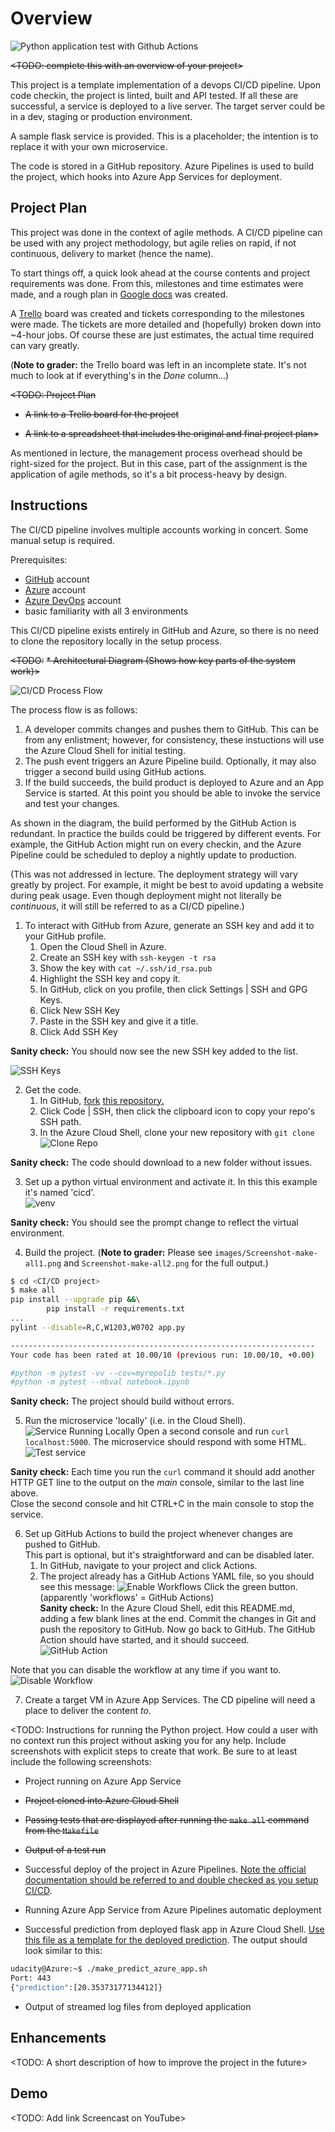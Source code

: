 # Overview

![Python application test with Github Actions](https://github.com/PaulNWms/udacity-cicd-pipeline/workflows/Python%20application%20test%20with%20Github%20Actions/badge.svg)

~~<TODO: complete this with an overview of your project>~~

This project is a template implementation of a devops CI/CD pipeline.  Upon code checkin, the project is linted, built and API tested.  If all these are successful, a service is deployed to a live server.  The target server could be in a dev, staging or production environment.

A sample flask service is provided.  This is a placeholder; the intention is to replace it with your own microservice.

The code is stored in a GitHub repository.  Azure Pipelines is used to build the project, which hooks into Azure App Services for deployment.

## Project Plan

This project was done in the context of agile methods.  A CI/CD pipeline can be used with any project methodology, but agile relies on rapid, if not continuous, delivery to market (hence the name).

To start things off, a quick look ahead at the course contents and project requirements was done.  From this, milestones and time estimates were made, and a rough plan in [Google docs](https://docs.google.com/spreadsheets/d/1MzGub0FddyPmF_IfvbL_cvbgdg01KYJ0uMRwSX69rHM/edit#gid=1348135932) was created.

A [Trello](https://trello.com/b/ySyI22ET/ci-cd-pipeline) board was created and tickets corresponding to the milestones were made.  The tickets are more detailed and (hopefully) broken down into ~4-hour jobs.  Of course these are just estimates, the actual time required can vary greatly.

(**Note to grader:** the Trello board was left in an incomplete state.  It's not much to look at if everything's in the _Done_ column...)


~~<TODO: Project Plan~~

* ~~A link to a Trello board for the project~~

* ~~A link to a spreadsheet that includes the original and final project plan>~~

As mentioned in lecture, the management process overhead should be right-sized for the project.  But in this case, part of the assignment is the application of agile methods, so it's a bit process-heavy by design.

## Instructions

The CI/CD pipeline involves multiple accounts working in concert.  Some manual setup is required.

Prerequisites:
- [GitHub](https://github.com/) account
- [Azure](https://portal.azure.com/) account
- [Azure DevOps](https://dev.azure.com/) account
- basic familiarity with all 3 environments

This CI/CD pipeline exists entirely in GitHub and Azure, so there is no need to clone the repository locally in the setup process.

~~<TODO:~~
~~* Architectural Diagram (Shows how key parts of the system work)>~~

![CI/CD Process Flow](images/CICD-process-flow.png)

The process flow is as follows:
1. A developer commits changes and pushes them to GitHub.  This can be from any enlistment; however, for consistency, these instuctions will use the Azure Cloud Shell for initial testing.
2. The push event triggers an Azure Pipeline build.  Optionally, it may also trigger a second build using GitHub actions.
3. If the build succeeds, the build product is deployed to Azure and an App Service is started.  At this point you should be able to invoke the service and test your changes.

As shown in the diagram, the build performed by the GitHub Action is redundant.  In practice the builds could be triggered by different events.  For example, the GitHub Action might run on every checkin, and the Azure Pipeline could be scheduled to deploy a nightly update to production.

(This was not addressed in lecture.  The deployment strategy will vary greatly by project.  For example, it might be best to avoid updating a website during peak usage.  Even though deployment might not literally be _continuous_, it will still be referred to as a CI/CD pipeline.)

1. To interact with GitHub from Azure, generate an SSH key and add it to your GitHub profile.
    1. Open the Cloud Shell in Azure.
    2. Create an SSH key with `ssh-keygen -t rsa`
    3. Show the key with `cat ~/.ssh/id_rsa.pub`
    4. Highlight the SSH key and copy it.
    5. In GitHub, click on you profile, then click Settings | SSH and GPG Keys.
    6. Click New SSH Key
    7. Paste in the SSH key and give it a title.
    8. Click Add SSH Key

**Sanity check:** You should now see the new SSH key added to the list.

![SSH Keys](images/Screenshot-SSH-key.png)

2. Get the code.
    1. In GitHub, [fork](https://docs.github.com/en/free-pro-team@latest/github/getting-started-with-github/fork-a-repo) [this repository.](https://github.com/PaulNWms/udacity-cicd-pipeline)
    2. Click Code | SSH, then click the clipboard icon to copy your repo's SSH path.
    3. In the Azure Cloud Shell, clone your new repository with `git clone`  
    ![Clone Repo](images/Screenshot-clone-repo.png)

**Sanity check:** The code should download to a new folder without issues.

3. Set up a python virtual environment and activate it.  In this this example it's named 'cicd'.  
![venv](images/Screenshot-venv.png)

**Sanity check:** You should see the prompt change to reflect the virtual environment.

4. Build the project.
(**Note to grader:** Please see `images/Screenshot-make-all1.png` and `Screenshot-make-all2.png` for the full output.)<br/>
```bash
$ cd <CI/CD project>
$ make all
pip install --upgrade pip &&\
        pip install -r requirements.txt
...
pylint --disable=R,C,W1203,W0702 app.py

--------------------------------------------------------------------
Your code has been rated at 10.00/10 (previous run: 10.00/10, +0.00)

#python -m pytest -vv --cov=myrepolib tests/*.py
#python -m pytest --nbval notebook.ipynb
```
**Sanity check:** The project should build without errors.

5. Run the microservice 'locally' (i.e. in the Cloud Shell).
![Service Running Locally](images/Screenshot-local-service.png)
Open a second console and run `curl localhost:5000`.  The microservice should respond with some HTML.
![Test service](images/Screenshot-curl.png)

**Sanity check:** Each time you run the `curl` command it should add another HTTP GET line to the output on the _main_ console, similar to the last line above.  
Close the second console and hit CTRL+C in the main console to stop the service.

6. Set up GitHub Actions to build the project whenever changes are pushed to GitHub.  
This part is optional, but it's straightforward and can be disabled later.
    1. In GitHub, navigate to your project and click Actions.
    2. The project already has a GitHub Actions YAML file, so you should see this message:
    ![Enable Workflows](images/Screenshot-enable-workflows.png)
    Click the green button.  
    (apparently 'workflows' = GitHub Actions)  
    **Sanity check:** In the Azure Cloud Shell, edit this README.md, adding a few blank lines at the end.  Commit the changes in Git and push the repository to GitHub.  Now go back to GitHub.  The GitHub Action should have started, and it should succeed.  
    ![GitHub Action](images/Screenshot-github-action.png)

Note that you can disable the workflow at any time if you want to.
![Disable Workflow](images/Screenshot-disable-workflow.png)

7. Create a target VM in Azure App Services.  The CD pipeline will need a place to deliver the content _to_.




<TODO:  Instructions for running the Python project.  How could a user with no context run this project without asking you for any help.  Include screenshots with explicit steps to create that work. Be sure to at least include the following screenshots:

* Project running on Azure App Service

* ~~Project cloned into Azure Cloud Shell~~

* ~~Passing tests that are displayed after running the `make all` command from the `Makefile`~~

* ~~Output of a test run~~

* Successful deploy of the project in Azure Pipelines.  [Note the official documentation should be referred to and double checked as you setup CI/CD](https://docs.microsoft.com/en-us/azure/devops/pipelines/ecosystems/python-webapp?view=azure-devops).

* Running Azure App Service from Azure Pipelines automatic deployment

* Successful prediction from deployed flask app in Azure Cloud Shell.  [Use this file as a template for the deployed prediction](https://github.com/udacity/nd082-Azure-Cloud-DevOps-Starter-Code/blob/master/C2-AgileDevelopmentwithAzure/project/starter_files/flask-sklearn/make_predict_azure_app.sh).
The output should look similar to this:

```bash
udacity@Azure:~$ ./make_predict_azure_app.sh
Port: 443
{"prediction":[20.35373177134412]}
```

* Output of streamed log files from deployed application

> 

## Enhancements

<TODO: A short description of how to improve the project in the future>

## Demo 

<TODO: Add link Screencast on YouTube>




